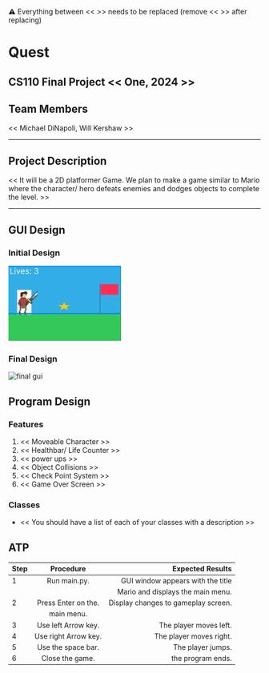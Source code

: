 
:warning: Everything between << >> needs to be replaced (remove << >> after replacing)

# Quest 
## CS110 Final Project  << One, 2024 >>

## Team Members

<< Michael DiNapoli, Will Kershaw  >>

***

## Project Description

<< It will be a 2D platformer Game. We plan to make a game similar to Mario where the character/ hero defeats enemies and dodges objects to complete the level. >>
***    

## GUI Design

### Initial Design

![initial gui](assets/gui.jpg)

### Final Design

![final gui](assets/finalgui.jpg)

## Program Design

### Features

1. << Moveable Character >>
2. << Healthbar/ Life Counter >>
3. << power ups >>
4. << Object Collisions >>
5. << Check Point System >>
6. << Game Over Screen >>

### Classes

- << You should have a list of each of your classes with a description >>

## ATP

| Step                 |Procedure             |Expected Results                   |
|----------------------|:--------------------:|----------------------------------:|
|  1                   | Run main.py.         | GUI window appears with the title |
|                      |                      |Mario and displays the main menu.  |
|  2                   | Press Enter on the.  |Display changes to gameplay screen.|
|                      | main menu.           |                                   |
|  3                   | Use left Arrow key.  | The player moves left.            |
|  4                   | Use right Arrow key. | The player moves right.           |
|  5                   | Use the space bar.   | The player jumps.                 |
|  6                   | Close the game.      | the program ends.                 |

